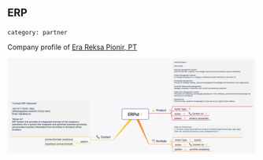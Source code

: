 ## ERP
`category: partner`

Company profile of [Era Reksa Pionir, PT](https://erp.id)

![Ajaro](ERPid.png)
